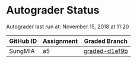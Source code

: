 # Autograder Status
Autograder last run at: November 15, 2018 at 11:20

| GitHub ID | Assignment | Graded Branch |
|-----------|------------|---------------|
| SungMIA | a5 | [graded-d1ef9b](https://github.com/Fall2018COMP401-001/a5-SungMIA/tree/graded-d1ef9b) | 
